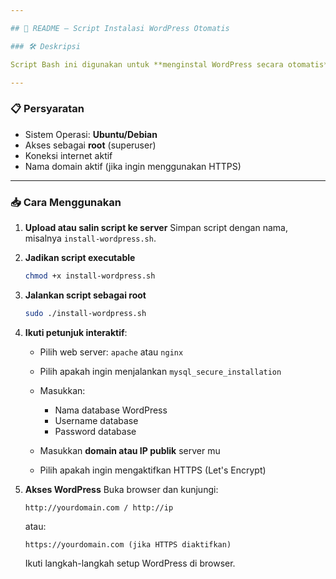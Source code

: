 ```yaml
---

## 📘 README – Script Instalasi WordPress Otomatis

### 🛠️ Deskripsi

Script Bash ini digunakan untuk **menginstal WordPress secara otomatis** di server **Ubuntu atau Debian**, dengan pilihan web server **Apache** atau **Nginx**, lengkap dengan pengaturan database MySQL dan (opsional) HTTPS dengan Let's Encrypt.

---
```


### 📋 Persyaratan

* Sistem Operasi: **Ubuntu/Debian**
* Akses sebagai **root** (superuser)
* Koneksi internet aktif
* Nama domain aktif (jika ingin menggunakan HTTPS)

---

### 📥 Cara Menggunakan

1. **Upload atau salin script ke server**
   Simpan script dengan nama, misalnya `install-wordpress.sh`.

2. **Jadikan script executable**

   ```bash
   chmod +x install-wordpress.sh
   ```

3. **Jalankan script sebagai root**

   ```bash
   sudo ./install-wordpress.sh
   ```

4. **Ikuti petunjuk interaktif**:

   * Pilih web server: `apache` atau `nginx`
   * Pilih apakah ingin menjalankan `mysql_secure_installation`
   * Masukkan:

     * Nama database WordPress
     * Username database
     * Password database
   * Masukkan **domain atau IP publik** server mu
   * Pilih apakah ingin mengaktifkan HTTPS (Let's Encrypt)

5. **Akses WordPress**
   Buka browser dan kunjungi:

   ```
   http://yourdomain.com / http://ip
   ```

   atau:

   ```
   https://yourdomain.com (jika HTTPS diaktifkan)
   ```

   Ikuti langkah-langkah setup WordPress di browser.